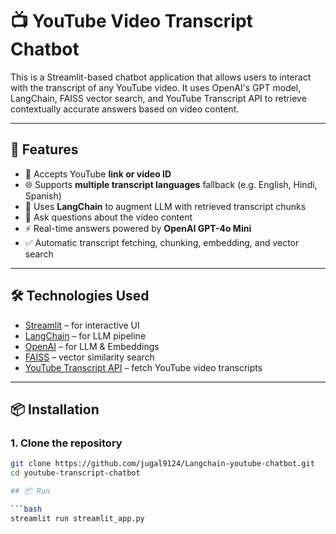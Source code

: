 # 📺 YouTube Video Transcript Chatbot

This is a Streamlit-based chatbot application that allows users to interact with the transcript of any YouTube video. It uses OpenAI's GPT model, LangChain, FAISS vector search, and YouTube Transcript API to retrieve contextually accurate answers based on video content.

---

## 🚀 Features

- 🔗 Accepts YouTube **link or video ID**
- 🌐 Supports **multiple transcript languages** fallback (e.g. English, Hindi, Spanish)
- 🧠 Uses **LangChain** to augment LLM with retrieved transcript chunks
- 💬 Ask questions about the video content
- ⚡ Real-time answers powered by **OpenAI GPT-4o Mini**
- ✅ Automatic transcript fetching, chunking, embedding, and vector search

---

## 🛠️ Technologies Used

- [Streamlit](https://streamlit.io/) – for interactive UI
- [LangChain](https://www.langchain.com/) – for LLM pipeline
- [OpenAI](https://platform.openai.com/) – for LLM & Embeddings
- [FAISS](https://github.com/facebookresearch/faiss) – vector similarity search
- [YouTube Transcript API](https://github.com/jdepoix/youtube-transcript-api) – fetch YouTube video transcripts

---

## 📦 Installation

### 1. Clone the repository

```bash
git clone https://github.com/jugal9124/Langchain-youtube-chatbot.git
cd youtube-transcript-chatbot

## 📦 Run

```bash
streamlit run streamlit_app.py
